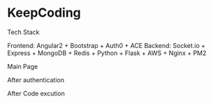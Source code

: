 # KeepCoding

Tech Stack

Frontend: Angular2 + Bootstrap + Auth0 + ACE
Backend: Socket.io + Express + MongoDB + Redis + Python + Flask + AWS + Nginx + PM2


Main Page



After authentication



After Code excution


